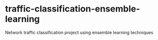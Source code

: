 # traffic-classification-ensemble-learning
Network traffic classification project using ensemble learning techniques
